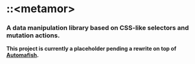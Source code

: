 # ::\<metamor\>
### A data manipulation library based on CSS-like selectors and mutation actions.

**This project is currently a placeholder pending a rewrite on top of
[Automafish](https://github.com/Rantanen/automafish).**
